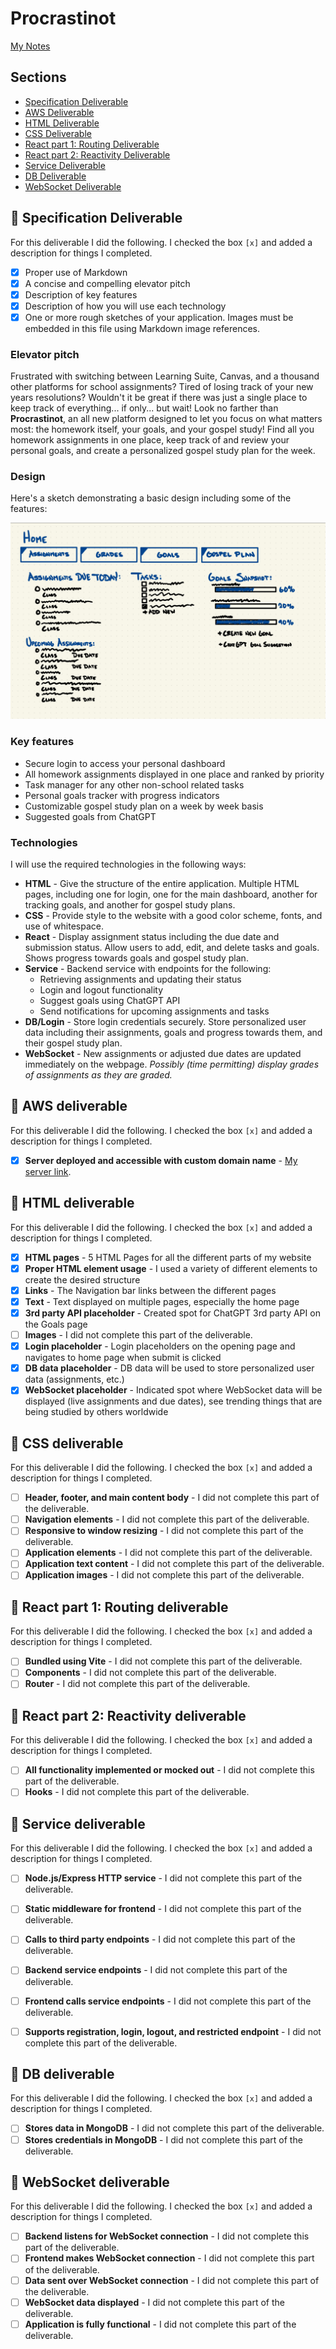 # Procrastinot

[My Notes](notes.md)

## Sections
- [Specification Deliverable](#-specification-deliverable)
- [AWS Deliverable](#-aws-deliverable)
- [HTML Deliverable](#-html-deliverable)
- [CSS Deliverable](#-css-deliverable)
- [React part 1: Routing Deliverable](#-react-part-1-routing-deliverable)
- [React part 2: Reactivity Deliverable](#-react-part-2-reactivity-deliverable)
- [Service Deliverable](#-service-deliverable)
- [DB Deliverable](#-db-deliverable)
- [WebSocket Deliverable](#-websocket-deliverable)

## 🚀 Specification Deliverable

For this deliverable I did the following. I checked the box `[x]` and added a description for things I completed.

- [X] Proper use of Markdown
- [X] A concise and compelling elevator pitch
- [X] Description of key features
- [X] Description of how you will use each technology
- [X] One or more rough sketches of your application. Images must be embedded in this file using Markdown image references.

### Elevator pitch

Frustrated with switching between Learning Suite, Canvas, and a thousand other platforms for school assignments? Tired of losing track of your new years resolutions? Wouldn't it be great if there was just a single place to keep track of everything... if only... but wait! Look no farther than **Procrastinot**, an all new platform designed to let you focus on what matters most: the homework itself, your goals, and your gospel study! Find all you homework assignments in one place, keep track of and review your personal goals, and create a personalized gospel study plan for the week.  

### Design

Here's a sketch demonstrating a basic design including some of the features:

![Design image](DesignSketch.jpg)


### Key features

- Secure login to access your personal dashboard
- All homework assignments displayed in one place and ranked by priority
- Task manager for any other non-school related tasks
- Personal goals tracker with progress indicators
- Customizable gospel study plan on a week by week basis
- Suggested goals from ChatGPT

### Technologies

I will use the required technologies in the following ways:

- **HTML** - Give the structure of the entire application. Multiple HTML pages, including one for login, one for the main dashboard, another for tracking goals, and another for gospel study plans. 
- **CSS** - Provide style to the website with a good color scheme, fonts, and use of whitespace. 
- **React** - Display assignment status including the due date and submission status. Allow users to add, edit, and delete tasks and goals. Shows progress towards goals and gospel study plan. 
- **Service** - Backend service with endpoints for the following:
    - Retrieving assignments and updating their status
    - Login and logout functionality
    - Suggest goals using ChatGPT API
    - Send notifications for upcoming assignments and tasks
- **DB/Login** - Store login credentials securely. Store personalized user data including their assignments, goals and progress towards them, and their gospel study plan. 
- **WebSocket** - New assignments or adjusted due dates are updated immediately on the webpage. _Possibly (time permitting) display grades of assignments as they are graded._

## 🚀 AWS deliverable

For this deliverable I did the following. I checked the box `[x]` and added a description for things I completed.

- [X] **Server deployed and accessible with custom domain name** - [My server link](https://procrastinot.click).

## 🚀 HTML deliverable

For this deliverable I did the following. I checked the box `[x]` and added a description for things I completed.

- [X] **HTML pages** - 5 HTML Pages for all the different parts of my website 
- [X] **Proper HTML element usage** - I used a variety of different elements to create the desired structure
- [X] **Links** - The Navigation bar links between the different pages
- [X] **Text** - Text displayed on multiple pages, especially the home page
- [X] **3rd party API placeholder** - Created spot for ChatGPT 3rd party API on the Goals page
- [ ] **Images** - I did not complete this part of the deliverable.
- [X] **Login placeholder** - Login placeholders on the opening page and navigates to home page when submit is clicked
- [X] **DB data placeholder** - DB data will be used to store personalized user data (assignments, etc.)
- [X] **WebSocket placeholder** - Indicated spot where WebSocket data will be displayed (live assignments and due dates), see trending things that are being studied by others worldwide

## 🚀 CSS deliverable

For this deliverable I did the following. I checked the box `[x]` and added a description for things I completed.

- [ ] **Header, footer, and main content body** - I did not complete this part of the deliverable.
- [ ] **Navigation elements** - I did not complete this part of the deliverable.
- [ ] **Responsive to window resizing** - I did not complete this part of the deliverable.
- [ ] **Application elements** - I did not complete this part of the deliverable.
- [ ] **Application text content** - I did not complete this part of the deliverable.
- [ ] **Application images** - I did not complete this part of the deliverable.

## 🚀 React part 1: Routing deliverable

For this deliverable I did the following. I checked the box `[x]` and added a description for things I completed.

- [ ] **Bundled using Vite** - I did not complete this part of the deliverable.
- [ ] **Components** - I did not complete this part of the deliverable.
- [ ] **Router** - I did not complete this part of the deliverable.

## 🚀 React part 2: Reactivity deliverable

For this deliverable I did the following. I checked the box `[x]` and added a description for things I completed.

- [ ] **All functionality implemented or mocked out** - I did not complete this part of the deliverable.
- [ ] **Hooks** - I did not complete this part of the deliverable.

## 🚀 Service deliverable

For this deliverable I did the following. I checked the box `[x]` and added a description for things I completed.

- [ ] **Node.js/Express HTTP service** - I did not complete this part of the deliverable.
- [ ] **Static middleware for frontend** - I did not complete this part of the deliverable.
- [ ] **Calls to third party endpoints** - I did not complete this part of the deliverable.
- [ ] **Backend service endpoints** - I did not complete this part of the deliverable.
- [ ] **Frontend calls service endpoints** - I did not complete this part of the deliverable.
- [ ] **Supports registration, login, logout, and restricted endpoint** - I did not complete this part of the deliverable.


## 🚀 DB deliverable

For this deliverable I did the following. I checked the box `[x]` and added a description for things I completed.

- [ ] **Stores data in MongoDB** - I did not complete this part of the deliverable.
- [ ] **Stores credentials in MongoDB** - I did not complete this part of the deliverable.

## 🚀 WebSocket deliverable

For this deliverable I did the following. I checked the box `[x]` and added a description for things I completed.

- [ ] **Backend listens for WebSocket connection** - I did not complete this part of the deliverable.
- [ ] **Frontend makes WebSocket connection** - I did not complete this part of the deliverable.
- [ ] **Data sent over WebSocket connection** - I did not complete this part of the deliverable.
- [ ] **WebSocket data displayed** - I did not complete this part of the deliverable.
- [ ] **Application is fully functional** - I did not complete this part of the deliverable.
